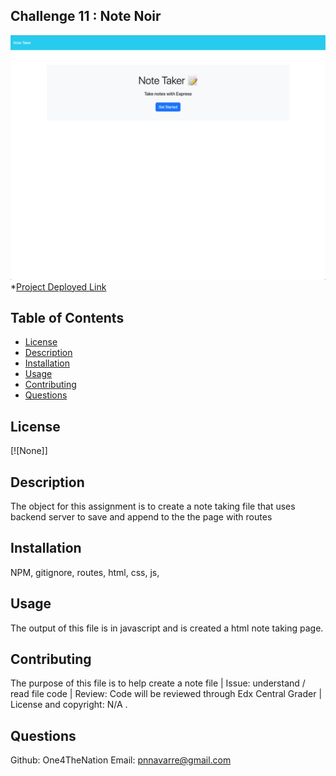 ## Challenge 11 : Note Noir

![Project Deployed](./public/Assets/Screen%20Shot%202024-07-16%20at%208.19.37%20PM.png)
*[Project Deployed Link](https://one4thenation.github.io/NotesNoir/Links)

## Table of Contents
* [License](#license)
* [Description](#description)
* [Installation](#installation)
* [Usage](#usage)
* [Contributing](#contributing)
* [Questions](#questions)

## License 
[![None]]

## Description
The object for this assignment is to create a note taking file that uses backend server to save and append to the the page with routes

## Installation 
NPM, gitignore, routes, html, css, js,

## Usage 
The output of this file is in javascript and is created a html note taking page. 

## Contributing 
The purpose of this file is to help create a note file | Issue: understand / read file code | Review: Code will be reviewed through Edx Central Grader | License and copyright: N/A .


## Questions
Github: One4TheNation
Email: pnnavarre@gmail.com
